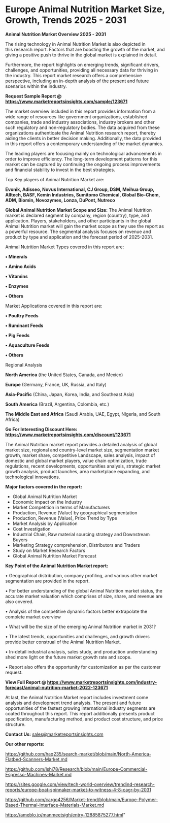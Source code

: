 # Europe Animal Nutrition Market Size, Growth, Trends 2025 - 2031

<Strong> Animal Nutrition Market Overview 2025 - 2031</strong>

The rising technology in Animal Nutrition Market is also depicted in this research report. Factors that are boosting the growth of the market, and giving a positive push to thrive in the global market is explained in detail.

Furthermore, the report highlights on emerging trends, significant drivers, challenges, and opportunities, providing all necessary data for thriving in the industry. This report market research offers a comprehensive perspective, including an in-depth analysis of the present and future scenarios within the industry.

<strong>Request Sample Report @ <a href=https://www.marketreportsinsights.com/sample/123671>https://www.marketreportsinsights.com/sample/123671</a></strong>

The market overview included in this report provides information from a wide range of resources like government organizations, established companies, trade and industry associations, industry brokers and other such regulatory and non-regulatory bodies. The data acquired from these organizations authenticate the Animal Nutrition research report, thereby aiding the clients in better decision making. Additionally, the data provided in this report offers a contemporary understanding of the market dynamics.

The leading players are focusing mainly on technological advancements in order to improve efficiency. The long-term development patterns for this market can be captured by continuing the ongoing process improvements and financial stability to invest in the best strategies.

Top Key players of Animal Nutrition Market are:

<strong>Evonik, Adisseo, Novus International, CJ Group, DSM, Meihua Group, Alltech, BASF, Kemin Industries, Sumitomo Chemical, Global Bio-Chem, ADM, Biomin, Novozymes, Lonza, DuPont, Nutreco</strong>

<strong><b>Global Animal Nutrition Market Scope and Size:</b></strong>
The Animal Nutrition market is declared segment by company, region (country), type, and application. Players, stakeholders, and other participants in the global Animal Nutrition market will gain the market scope as they use the report as a powerful resource. The segmental analysis focuses on revenue and product by type and application and the forecast period of 2025-2031.

Animal Nutrition Market Types covered in this report are:

<strong>• Minerals

• Amino Acids

• Vitamins

• Enzymes

• Others</strong>

Market Applications covered in this report are:

<strong>• Poultry Feeds

• Ruminant Feeds

• Pig Feeds

• Aquaculture Feeds

• Others</strong> 

Regional Analysis

<strong>North America</strong> (the United States, Canada, and Mexico)

<strong>Europe</strong> (Germany, France, UK, Russia, and Italy)

<strong>Asia-Pacific</strong> (China, Japan, Korea, India, and Southeast Asia)

<strong>South America</strong> (Brazil, Argentina, Colombia, etc.)

<strong>The Middle East and Africa</strong> (Saudi Arabia, UAE, Egypt, Nigeria, and South Africa)

<strong>Go For Interesting Discount Here: <a href=https://www.marketreportsinsights.com/discount/123671>https://www.marketreportsinsights.com/discount/123671</a></strong>

The Animal Nutrition market report provides a detailed analysis of global market size, regional and country-level market size, segmentation market growth, market share, competitive Landscape, sales analysis, impact of domestic and global market players, value chain optimization, trade regulations, recent developments, opportunities analysis, strategic market growth analysis, product launches, area marketplace expanding, and technological innovations.

<strong><b>Major factors covered in the report:</b></strong>
<ul>
  <li>Global Animal Nutrition Market </li>
  <li>Economic Impact on the Industry</li>
  <li>Market Competition in terms of Manufacturers</li>
  <li>Production, Revenue (Value) by geographical segmentation</li>
  <li>Production, Revenue (Value), Price Trend by Type</li>
  <li>Market Analysis by Application</li>
  <li>Cost Investigation</li>
  <li>Industrial Chain, Raw material sourcing strategy and Downstream Buyers</li>
  <li>Marketing Strategy comprehension, Distributors and Traders</li>
  <li>Study on Market Research Factors</li>
  <li>Global Animal Nutrition Market Forecast</li>
</ul>

<strong><b>Key Point of the Animal Nutrition Market report:</b></strong>

• Geographical distribution, company profiling, and various other market segmentation are provided in the report.

• For better understanding of the global Animal Nutrition market status, the accurate market valuation which comprises of size, share, and revenue are also covered.

• Analysis of the competitive dynamic factors better extrapolate the complete market overview

• What will be the size of the emerging Animal Nutrition market in 2031?

• The latest trends, opportunities and challenges, and growth drivers provide better construal of the Animal Nutrition Market.

• In-detail industrial analysis, sales study, and production understanding shed more light on the future market growth rate and scope.

• Report also offers the opportunity for customization as per the customer request.

<strong><b>View Full Report @ <a href=https://www.marketreportsinsights.com/industry-forecast/animal-nutrition-market-2022-123671>https://www.marketreportsinsights.com/industry-forecast/animal-nutrition-market-2022-123671</a></b></strong>


At last, the Animal Nutrition Market report includes investment come analysis and development trend analysis. The present and future opportunities of the fastest growing international industry segments are coated throughout this report. This report additionally presents product specification, manufacturing method, and product cost structure, and price structure.

<strong>Contact Us:</strong>
sales@marketreportsinsights.com

<strong>Our other reports:</strong>

<a href=https://github.com/haq235/search-market/blob/main/North-America-Flatbed-Scanners-Market.md>https://github.com/haq235/search-market/blob/main/North-America-Flatbed-Scanners-Market.md</a>

<a href=https://github.com/Ishi78/Research/blob/main/Europe-Commercial-Espresso-Machines-Market.md>https://github.com/Ishi78/Research/blob/main/Europe-Commercial-Espresso-Machines-Market.md</a>

<a href=https://sites.google.com/view/tech-world-overview/trendind-research-reports/europe-boat-spinnaker-market-to-witness-4-8-cagr-by-2031>https://sites.google.com/view/tech-world-overview/trendind-research-reports/europe-boat-spinnaker-market-to-witness-4-8-cagr-by-2031</a>

<a href=https://github.com/cargo4256/Market-trend/blob/main/Europe-Polymer-Based-Thermal-Interface-Materials-Market.md>https://github.com/cargo4256/Market-trend/blob/main/Europe-Polymer-Based-Thermal-Interface-Materials-Market.md</a>

<a href=https://ameblo.jp/manmeetsigh/entry-12885875277.html>https://ameblo.jp/manmeetsigh/entry-12885875277.html</a>"
